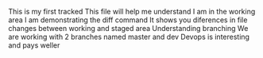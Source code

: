 
This is my first tracked 
This file will help me understand
I am in the working area
I am demonstrating the diff command
It shows you diferences in file changes between working and staged area
Understanding branching
We are working with 2 branches named master and dev
Devops is interesting and pays weller
